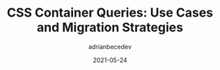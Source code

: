 ---
author: adrianbecedev
date: 2021-05-24
layout: post.njk
publisher: smashingmag
tags:
  - css
  - container-queries
target_url: https://www.smashingmagazine.com/2021/05/css-container-queries-use-cases-migration-strategies/
title: "CSS Container Queries: Use Cases and Migration Strategies"
---